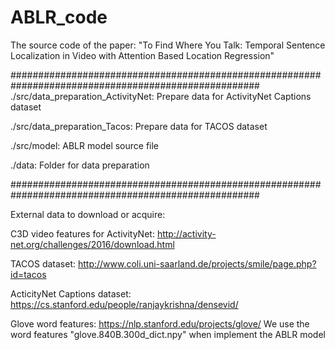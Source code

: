 # ABLR_code
The source code of the paper: "To Find Where You Talk: Temporal Sentence Localization in Video with Attention Based Location Regression"


#####################################################################################################
./src/data_preparation_ActivityNet: Prepare data for ActivityNet Captions dataset

./src/data_preparation_Tacos: Prepare data for TACOS dataset

./src/model: ABLR model source file

./data: Folder for data preparation

#####################################################################################################

External data to download or acquire: 

C3D video features for ActivityNet: http://activity-net.org/challenges/2016/download.html

TACOS dataset: http://www.coli.uni-saarland.de/projects/smile/page.php?id=tacos

ActicityNet Captions dataset: https://cs.stanford.edu/people/ranjaykrishna/densevid/

Glove word features: https://nlp.stanford.edu/projects/glove/ 
We use the word features "glove.840B.300d_dict.npy" when implement the ABLR model
